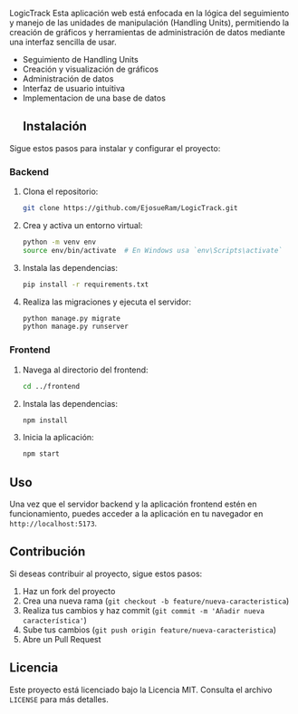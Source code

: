 LogicTrack
Esta aplicación web está enfocada en la lógica del seguimiento y manejo de las unidades de manipulación (Handling Units), permitiendo la creación de gráficos y herramientas de administración de datos mediante una interfaz sencilla de usar.
- Seguimiento de Handling Units
- Creación y visualización de gráficos
- Administración de datos
- Interfaz de usuario intuitiva
- Implementacion de una base de datos
  ## Instalación
Sigue estos pasos para instalar y configurar el proyecto:

### Backend
1. Clona el repositorio:
    ```bash
    git clone https://github.com/EjosueRam/LogicTrack.git
    ```

2. Crea y activa un entorno virtual:
    ```bash
    python -m venv env
    source env/bin/activate  # En Windows usa `env\Scripts\activate`
    ```

3. Instala las dependencias:
    ```bash
    pip install -r requirements.txt
    ```

4. Realiza las migraciones y ejecuta el servidor:
    ```bash
    python manage.py migrate
    python manage.py runserver
    ```

### Frontend
1. Navega al directorio del frontend:
    ```bash
    cd ../frontend
    ```

2. Instala las dependencias:
    ```bash
    npm install
    ```

3. Inicia la aplicación:
    ```bash
    npm start
    ```

## Uso
Una vez que el servidor backend y la aplicación frontend estén en funcionamiento, puedes acceder a la aplicación en tu navegador en `http://localhost:5173`.

## Contribución
Si deseas contribuir al proyecto, sigue estos pasos:

1. Haz un fork del proyecto
2. Crea una nueva rama (`git checkout -b feature/nueva-caracteristica`)
3. Realiza tus cambios y haz commit (`git commit -m 'Añadir nueva característica'`)
4. Sube tus cambios (`git push origin feature/nueva-caracteristica`)
5. Abre un Pull Request

## Licencia
Este proyecto está licenciado bajo la Licencia MIT. Consulta el archivo `LICENSE` para más detalles.
